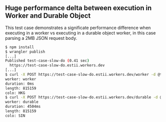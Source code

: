 ## Huge performance delta between execution in Worker and Durable Object

This test case demonstrates a significate performance difference when executing in a worker vs executing in a durable object worker, in this case parsing a 2MB JSON request body.

```bash
$ npm install
$ wrangler publish
[...]
Published test-case-slow-do (0.41 sec)
  https://test-case-slow-do.estii.workers.dev
[...]
$ curl -X POST https://test-case-slow-do.estii.workers.dev/worker -d @test.json
worker: worker
duration: 0ms
length: 815159
colo: HKG
$ curl -X POST https://test-case-slow-do.estii.workers.dev/durable -d @test.json
worker: durable
duration: 4504ms
length: 815159
colo: SIN
```
